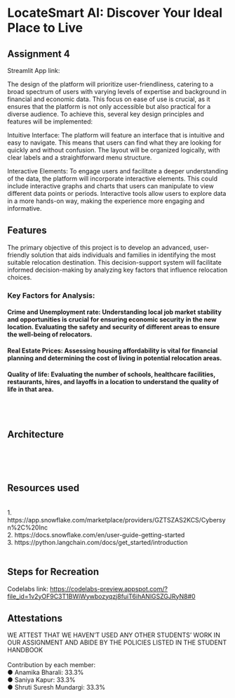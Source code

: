 # LocateSmart AI: Discover Your Ideal Place to Live

## Assignment 4
Streamlit App link: 
<br>

The design of the platform will prioritize user-friendliness, catering to a broad spectrum of users with varying levels of expertise and background in financial and economic data. This focus on ease of use is crucial, as it ensures that the platform is not only accessible but also practical for a diverse audience. To achieve this, several key design principles and features will be implemented:

Intuitive Interface: The platform will feature an interface that is intuitive and easy to navigate. This means that users can find what they are looking for quickly and without confusion. The layout will be organized logically, with clear labels and a straightforward menu structure.

Interactive Elements: To engage users and facilitate a deeper understanding of the data, the platform will incorporate interactive elements. This could include interactive graphs and charts that users can manipulate to view different data points or periods. Interactive tools allow users to explore data in a more hands-on way, making the experience more engaging and informative.


## Features

The primary objective of this project is to develop an advanced, user-friendly solution that aids individuals and families in identifying the most suitable relocation destination. This decision-support system will facilitate informed decision-making by analyzing key factors that influence relocation choices.

### Key Factors for Analysis:
#### Crime and Unemployment rate: Understanding local job market stability and opportunities is crucial for ensuring economic security in the new location. Evaluating the safety and security of different areas to ensure the well-being of relocators.
#### Real Estate Prices: Assessing housing affordability is vital for financial planning and determining the cost of living in potential relocation areas.
#### Quality of life: Evaluating the number of schools, healthcare facilities, restaurants, hires, and layoffs in a location to understand the quality of life in that area.



<br>
<br>

## Architecture

<br>
<br>
<br>


## Resources used
<br>
1. https://app.snowflake.com/marketplace/providers/GZTSZAS2KCS/Cybersyn%2C%20Inc  <br>
2. https://docs.snowflake.com/en/user-guide-getting-started  <br>
3. https://python.langchain.com/docs/get_started/introduction  <br>
<br>

## Steps for Recreation

Codelabs link: https://codelabs-preview.appspot.com/?file_id=1v2yOF9C3T1BWiWywbozyqzj8fuiT6ihANlGSZGJRyN8#0 <br>


## Attestations
WE ATTEST THAT WE HAVEN’T USED ANY OTHER STUDENTS’ WORK IN OUR ASSIGNMENT AND ABIDE BY THE POLICIES LISTED IN THE STUDENT HANDBOOK<br>
<br>
Contribution by each member:<br>
● Anamika Bharali: 33.3%<br>
● Saniya Kapur: 33.3%<br>
● Shruti Suresh Mundargi: 33.3%<br>
